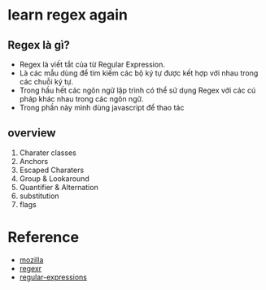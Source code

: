 # learn regex again

## Regex là gì?
+   Regex là viết tắt của từ Regular Expression.
+   Là các mẫu dùng để tìm kiếm các bộ ký tự được kết hợp với nhau trong các chuỗi ký tự.
+   Trong hầu hết các ngôn ngữ lập trình có thể sử dụng Regex với các cú pháp khác nhau trong các ngôn ngữ.
+   Trong phần này mình dùng javascript để thao tác

## overview
1. Charater classes
2. Anchors
3. Escaped Charaters
4. Group & Lookaround
5. Quantifier & Alternation
6. substitution
7. flags

# Reference

+   [mozilla](https://developer.mozilla.org/)
+   [regexr](https://regexr.com/)
+   [regular-expressions](https://www.regular-expressions.info/)